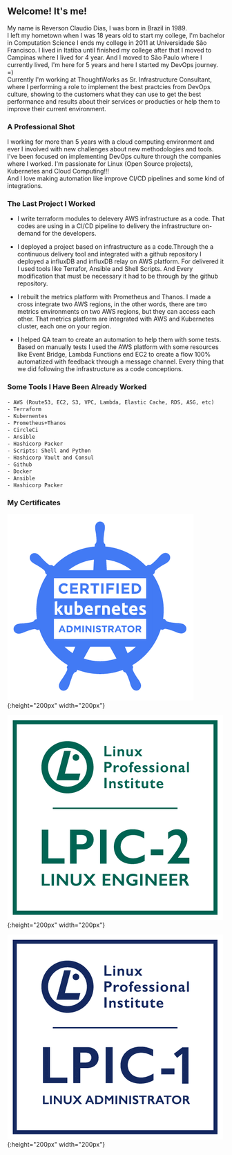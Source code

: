 ## Welcome! It's me!

My name is Reverson Claudio Dias, I was born in Brazil in 1989.  
I left my hometown when I was 18 years old to start my college, I'm bachelor in Computation Science I ends my college in 2011 at Universidade São Francisco. I lived in Itatiba until finished my college after that I moved to Campinas where I lived for 4 year. And I moved to São Paulo where I currently lived, I'm here for 5 years and here I started my DevOps journey. =)  
Currently I'm working at ThoughtWorks as Sr. Infrastructure Consultant, where I performing a role to implement the best practcies from DevOps culture, showing to the customers what they can use to get the best performance and results about their services or producties or help them to improve their current environment.

### A Professional Shot 

I working for more than 5 years with a cloud computing environment and ever I involved with new challenges about new methodologies and tools. I've been focused on implementing DevOps culture through the companies where I worked. I'm passionate for Linux (Open Source projects), Kubernetes and Cloud Computing!!!  
And I love making automation like improve CI/CD pipelines and some kind of integrations.

### The Last Project I Worked

- I write terraform modules to delevery AWS infrastructure as a code. That codes are using in a CI/CD pipeline to delivery the infrastructure on-demand for the developers.

- I deployed a project based on infrastructure as a code.Through the a continuous delivery tool and integrated with a github repository I deployed a influxDB and influxDB relay on AWS platform. For delivered it I used tools like Terrafor, Ansible and Shell Scripts. And Every modification that must be necessary it had to be through by the github repository.

- I rebuilt the metrics platform with Prometheus and Thanos. I made a cross integrate two AWS regions, in the other words, there are two metrics environments on two AWS regions, but they can access each other. That metrics platform are integrated with AWS and Kubernetes cluster, each one on your region.

- I helped QA team to create an automation to help them with some tests. Based on manually tests I used the AWS platform with some resources like Event Bridge, Lambda Functions end EC2 to create a flow 100% automatized with feedback through a message channel. Every thing that we did following the infrastructure as a code conceptions.


### Some Tools I Have Been Already Worked

```
- AWS (Route53, EC2, S3, VPC, Lambda, Elastic Cache, RDS, ASG, etc)
- Terraform
- Kubernentes
- Prometheus+Thanos
- CircleCi
- Ansible
- Hashicorp Packer
- Scripts: Shell and Python
- Hashicorp Vault and Consul
- Github
- Docker
- Ansible
- Hashicorp Packer
```

### My Certificates

![CKA](imgs/cka.png){:height="200px" width="200px"}

![LPI-2](imgs/lpic2.png){:height="200px" width="200px"}

![LPI-1](imgs/lpic1.png){:height="200px" width="200px"}
